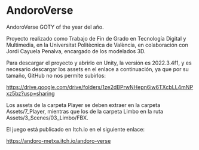 # AndoroVerse
AndoroVerse GOTY of the year del año.

Proyecto realizado como Trabajo de Fin de Grado en Tecnología Digital y Multimedia, en la Universitat Politècnica de València, en colaboración con Jordi Cayuela Penalva, encargado de los modelados 3D.

Para descargar el proyecto y abrirlo en Unity, la versión es 2022.3.4f1, y es necesario descargar los assets en el enlace a continuación, ya que por su tamaño, GitHub no nos permite subirlos:

https://drive.google.com/drive/folders/1ze2dBPrwNHepn6iw6TXcbLL4mNPxz5bz?usp=sharing

Los assets de la carpeta Player se deben extraer en la carpeta Assets/7_Player, mientras que los de la carpeta Limbo en la ruta Assets/3_Scenes/03_Limbo/FBX.

El juego está publicado en Itch.io en el siguiente enlace:

https://andoro-metxa.itch.io/andoro-verse
